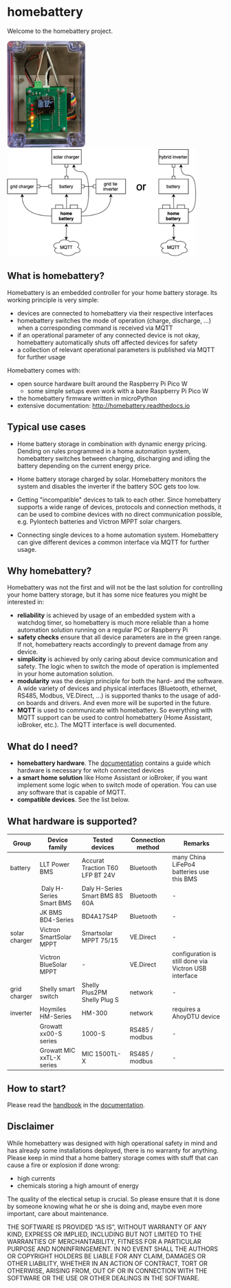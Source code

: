 # homebattery

Welcome to the homebattery project.

<img src="docs/images/whole_box.png" alt="homebattery" height="250"/>
<img src="docs/images/system_overview.png" alt="homebattery" height="250"/>

## What is homebattery?

Homebattery is an embedded controller for your home battery storage. Its working principle is very simple:

* devices are connected to homebattery via their respective interfaces
* homebattery switches the mode of operation (charge, discharge, ...) when a corresponding command is received via MQTT
* if an operational parameter of any connected device is not okay, homebattery automatically shuts off affected devices for safety
* a collection of relevant operational parameters is published via MQTT for further usage

Homebattery comes with:

* open source hardware built around the Raspberry Pi Pico W 
  * some simple setups even work with a bare Raspberry Pi Pico W
* the homebattery firmware written in microPython
* extensive documentation: http://homebattery.readthedocs.io

## Typical use cases

* Home battery storage in combination with dynamic energy pricing. Dending on rules programmed in a home automation system, homebattery switches between charging, discharging and idling the battery depending on the current energy price.

* Home battery storage charged by solar. Homebattery monitors the system and disables the inverter if the battery SOC gets too low.

* Getting "incompatible" devices to talk to each other. Since homebattery supports a wide range of devices, protocols and connection methods, it can be used to combine devices with no direct communication possible, e.g. Pylontech batteries and Victron MPPT solar chargers.

* Connecting single devices to a home automation system. Homebattery can give different devices a common interface via MQTT for further usage.

## Why homebattery?

Homebattery was not the first and will not be the last solution for controlling your home battery storage, but it has some nice features you might be interested in:

* **reliability** is achieved by usage of an embedded system with a watchdog timer, so homebattery is much more reliable than a home automation solution running on a regular PC or Raspberry Pi
* **safety checks** ensure that all device parameters are in the green range. If not, homebattery reacts accordingly to prevent damage from any device.
* **simplicity** is achieved by only caring about device communication and safety. The logic when to switch the mode of operation is implemented in your home automation solution.
* **modularity** was the design principle for both the hard- and the software. A wide variety of devices and physical interfaces (Bluetooth, ethernet, RS485, Modbus, VE.Direct, ...) is supported thanks to the usage of add-on boards and drivers. And even more will be suported in the future.
* **MQTT** is used to communicate with homebattery. So everything with MQTT support can be used to control homebattery (Home Assistant, ioBroker, etc.). The MQTT interface is well documented.

## What do I need?

* **homebattery hardware**. The [documentation](http://homebattery.readthedocs.io) contains a guide which hardware is necessary for witch connected devices
* **a smart home solution** like Home Assistant or ioBroker, if you want implement some logic when to switch mode of operation. You can use any software that is capable of MQTT.
* **compatible devices**. See the list below.

## What hardware is supported?

| Group | Device family | Tested devices | Connection method | Remarks |
| - | - | - | - | - |
| battery | LLT Power BMS | Accurat Traction T60 LFP BT 24V | Bluetooth         | many China LiFePo4 batteries use this BMS |
| | Daly H-Series Smart BMS | Daly H-Series Smart BMS 8S 60A | Bluetooth | - |
| | JK BMS BD4-Series | BD4A17S4P | Bluetooth | - |
| solar charger | Victron SmartSolar MPPT | Smartsolar MPPT 75/15 | VE.Direct | - |
| | Victron BlueSolar MPPT | - | VE.Direct | configuration is still done via Victron USB interface |
| grid charger | Shelly smart switch | Shelly Plus2PM<br>Shelly Plug S | network | - |
| inverter | Hoymiles HM-Series | HM-300 | network | requires a AhoyDTU device |
| | Growatt xx00-S series | 1000-S | RS485 / modbus | - |
| | Growatt MIC xxTL-X series | MIC 1500TL-X | RS485 / modbus | -

## How to start?

Please read the [handbook](https://homebattery.readthedocs.io/en/latest/handbook/index_handbook.html)  in the [documentation](https://homebattery.readthedocs.io/en/latest/).

## Disclaimer

While homebattery was designed with high operational safety in mind and has already some installations deployed, there is no warranty for anything.
Please keep in mind that a home battery storage comes with stuff that can cause a fire or explosion if done wrong:
* high currents
* chemicals storing a high amount of energy

The quality of the electical setup is crucial. So please ensure that it is done by someone knowing what he or she is doing and, maybe even more important, care about maintenance.

THE SOFTWARE IS PROVIDED “AS IS”, WITHOUT WARRANTY OF ANY KIND, EXPRESS OR IMPLIED, INCLUDING BUT NOT LIMITED TO THE WARRANTIES OF MERCHANTABILITY, FITNESS FOR A PARTICULAR PURPOSE AND NONINFRINGEMENT. IN NO EVENT SHALL THE AUTHORS OR COPYRIGHT HOLDERS BE LIABLE FOR ANY CLAIM, DAMAGES OR OTHER LIABILITY, WHETHER IN AN ACTION OF CONTRACT, TORT OR OTHERWISE, ARISING FROM, OUT OF OR IN CONNECTION WITH THE SOFTWARE OR THE USE OR OTHER DEALINGS IN THE SOFTWARE.
